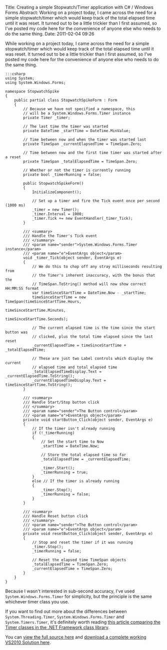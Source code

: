 Title: Creating a simple Stopwatch/Timer application with C# / Windows Forms
Abstract: Working on a project today, I came across the need for a simple stopwatch/timer which would keep track of the total elapsed time until it was reset. It turned out to be a little trickier than I first assumed, so I've posted my code here for the convenience of anyone else who needs to do the same thing.
Date: 2011-02-04 09:26

While working on a project today, I came across the need for a simple stopwatch/timer which would keep track of the total elapsed time until it was reset. It turned out to be a little trickier than I first assumed, so I've posted my code here for the convenience of anyone else who needs to do the same thing.

    :::csharp
    using System;
    using System.Windows.Forms;

    namespace StopwatchSpike
    {
        public partial class StopwatchSpikeForm : Form
        {
            // Because we have not specified a namespace, this
            // will be a System.Windows.Forms.Timer instance
            private Timer _timer;
            
            // The last time the timer was started
            private DateTime _startTime = DateTime.MinValue;

            // Time between now and when the timer was started last
            private TimeSpan _currentElapsedTime = TimeSpan.Zero;

            // Time between now and the first time timer was started after a reset
            private TimeSpan _totalElapsedTime = TimeSpan.Zero;

            // Whether or not the timer is currently running
            private bool _timerRunning = false;

            public StopwatchSpikeForm()
            {
                InitializeComponent();

                // Set up a timer and fire the Tick event once per second (1000 ms)
                _timer = new Timer();
                _timer.Interval = 1000; 
                _timer.Tick += new EventHandler(_timer_Tick);
            }

            /// <summary>
            /// Handle the Timer's Tick event
            /// </summary>
            /// <param name="sender">System.Windows.Forms.Timer instance</param>
            /// <param name="e">EventArgs object</param>
            void _timer_Tick(object sender, EventArgs e)
            {
                // We do this to chop off any stray milliseconds resulting from 
                // the Timer's inherent inaccuracy, with the bonus that the 
                // TimeSpan.ToString() method will now show correct HH:MM:SS format
                var timeSinceStartTime = DateTime.Now - _startTime;
                timeSinceStartTime = new TimeSpan(timeSinceStartTime.Hours, 
                                                  timeSinceStartTime.Minutes, 
                                                  timeSinceStartTime.Seconds);

                // The current elapsed time is the time since the start button was
                // clicked, plus the total time elapsed since the last reset
                _currentElapsedTime = timeSinceStartTime + _totalElapsedTime;

                // These are just two Label controls which display the current 
                // elapsed time and total elapsed time
                _totalElapsedTimeDisplay.Text = _currentElapsedTime.ToString();
                _currentElapsedTimeDisplay.Text = timeSinceStartTime.ToString();
            }

            /// <summary>
            /// Handle Start/Stop button click
            /// </summary>
            /// <param name="sender">The Button control</param>
            /// <param name="e">EventArgs object</param>
            private void startButton_Click(object sender, EventArgs e)
            {
                // If the timer isn't already running
                if (!_timerRunning)
                {
                    // Set the start time to Now
                    _startTime = DateTime.Now;

                    // Store the total elapsed time so far
                    _totalElapsedTime = _currentElapsedTime;

                    _timer.Start();
                    _timerRunning = true;
                }
                else // If the timer is already running
                {
                    _timer.Stop();
                    _timerRunning = false;
                }
            }

            /// <summary>
            /// Handle Reset button click
            /// </summary>
            /// <param name="sender">The Button control</param>
            /// <param name="e">EventArgs object</param>
            private void resetButton_Click(object sender, EventArgs e)
            {
                // Stop and reset the timer if it was running
                _timer.Stop();
                _timerRunning = false;

                // Reset the elapsed time TimeSpan objects
                _totalElapsedTime = TimeSpan.Zero;
                _currentElapsedTime = TimeSpan.Zero;
            }
        }
    }

Because I wasn't interested in sub-second accuracy, I've used `System.Windows.Forms.Timer` for simplicity, but the principle is the same whichever timer class you use. 

If you want to find out more about the differences between `System.Threading.Timer`, `System.Windows.Forms.Timer` and `System.Timers.Timer`, it's definitely worth reading [this article comparing the Timer classes in the .NET Framework class library](http://msdn.microsoft.com/en-us/magazine/cc164015.aspx).

You can [view the full source here](https://github.com/markashleybell/mab_stopwatch_spike) and [download a complete working VS2010 Solution here](https://github.com/markashleybell/mab_stopwatch_spike/archive/1.0.zip).